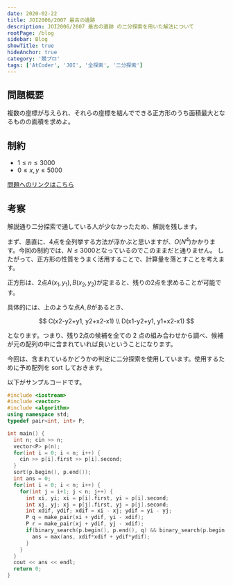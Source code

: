 ```yaml
---
date: 2020-02-22
title: JOI2006/2007 最古の遺跡
description: JOI2006/2007 最古の遺跡 の二分探索を用いた解法について
rootPage: /blog
sidebar: Blog
showTitle: true
hideAnchor: true
category: '競プロ'
tags: ['AtCoder', 'JOI', '全探索', '二分探索']
---
```


## 問題概要

複数の座標が与えられ、それらの座標を結んでできる正方形のうち面積最大となるものの面積を求めよ。

## 制約

- $1\leq n \leq 3000$
- $0 \leq x, y \leq 5000$

[問題へのリンクはこちら](https://www.ioi-jp.org/joi/2006/2007-ho-prob_and_sol/2007-ho.pdf#page=5)

## 考察

解説通り二分探索で通している人が少なかったため、解説を残します。

まず、愚直に、$4$点を全列挙する方法が浮かぶと思いますが、$O(N^4)$かかります。今回の制約では、$N \leq 3000$となっているのでこのままだと通りません。
したがって、正方形の性質をうまく活用することで、計算量を落とすことを考えます。

正方形は、$2$点$A(x_1, y_1), B(x_2, y_2)$が定まると、残りの$2$点を求めることが可能です。

具体的には、上のような点$A, B$があるとき、

$$
C(x2-y2+y1, y2+x2-x1) \\
D(x1-y2+y1, y1+x2-x1)
$$

となります。つまり、残り$2$点の候補を全ての 2 点の組み合わせから調べ、候補が元の配列の中に含まれていれば良いということになります。

今回は、含まれているかどうかの判定に二分探索を使用しています。使用するために予め配列を sort しておきます。

以下がサンプルコードです。

```cpp:title=sample.cpp
#include <iostream>
#include <vector>
#include <algorithm>
using namespace std;
typedef pair<int, int> P;

int main() {
  int n; cin >> n;
  vector<P> p(n);
  for(int i = 0; i < n; i++) {
    cin >> p[i].first >> p[i].second;
  }
  sort(p.begin(), p.end());
  int ans = 0;
  for(int i = 0; i < n; i++) {
    for(int j = i+1; j < n; j++) {
      int xi, yi; xi = p[i].first, yi = p[i].second;
      int xj, yj; xj = p[j].first, yj = p[j].second;
      int xdif, ydif; xdif = xi - xj; ydif = yi - yj;
      P q = make_pair(xi + ydif, yi - xdif);
      P r = make_pair(xj + ydif, yj - xdif);
      if(binary_search(p.begin(), p.end(), q) && binary_search(p.begin(), p.end(), r)) {
        ans = max(ans, xdif*xdif + ydif*ydif);
      }
    }
  }
  cout << ans << endl;
  return 0;
}
```
